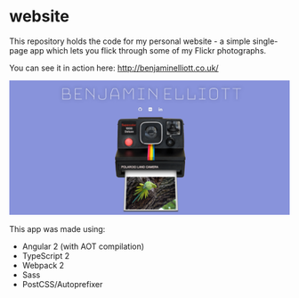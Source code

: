 # website
This repository holds the code for my personal website - a simple single-page app which lets you flick through some of my Flickr photographs.

You can see it in action here: http://benjaminelliott.co.uk/ 

![Screenshot](https://github.com/benelliott/website/blob/master/screenshot.png?raw=true)

This app was made using:

* Angular 2 (with AOT compilation)
* TypeScript 2
* Webpack 2
* Sass
* PostCSS/Autoprefixer
